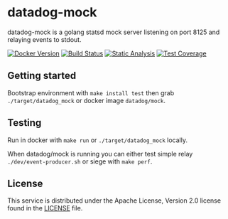 # datadog-mock #

datadog-mock is a golang statsd mock server listening on port 8125 and relaying events to stdout.

[![Docker Version](https://images.microbadger.com/badges/version/jancajthaml/datadog_mock.svg)](https://microbadger.com/images/jancajthaml/datadog_mock)
[![Build Status](https://circleci.com/gh/jancajthaml/datadog-mock.svg?style=shield)](https://circleci.com/gh/jancajthaml/datadog-mock) [![Static Analysis](https://api.codacy.com/project/badge/Grade/c5c255a292f84cf88972f92f74f9174d)](https://www.codacy.com/app/jan-cajthaml/datadog-mock?utm_source=github.com&amp;utm_medium=referral&amp;utm_content=jancajthaml/datadog-mock&amp;utm_campaign=Badge_Grade) [![Test Coverage](https://coveralls.io/repos/github/jancajthaml/datadog-mock/badge.svg?branch=master)](https://coveralls.io/github/jancajthaml/datadog-mock?branch=master)

## Getting started ##

Bootstrap environment with `make install test` then grab `./target/datadog_mock`
or docker image `datadog/mock`.

## Testing ##

Run in docker with `make run` or `./target/datadog_mock` locally.

When datadog/mock is running you can either test simple relay
`./dev/event-producer.sh` or siege with `make perf`.

## License ##

This service is distributed under the Apache License, Version 2.0 license found
in the [LICENSE](./LICENSE) file.

